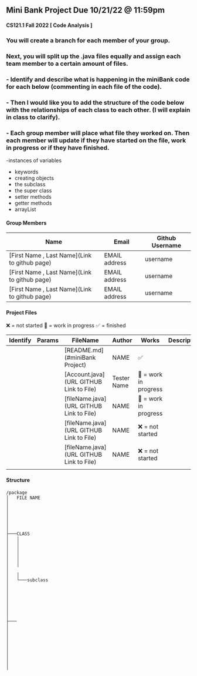 ## Mini Bank Project  Due 10/21/22 @ 11:59pm 
#### CS121.1 Fall 2022 [ Code Analysis ]
### You will create a branch for each member of your group. 
### Next, you will split up the .java files equally and assign each team member to a certain amount of files.

### - Identify and describe what is happening in the miniBank code for each below (commenting in each file of the code). 
### - Then I would like you to add the structure of the code below with the relationships of each class to each other. (I will explain in class to clarify).
### - Each group member will place what file they worked on. Then each member will update if they have started on the file, work in progress or if they have finished.

-instances of variables
- keywords
- creating objects
- the subclass
- the super class
- setter methods 
- getter methods
- arrayList

#### Group Members

| Name                          | Email       | Github Username |
| ----------------------------- | ----------- | --------------- |
| [First Name , Last Name](Link to github page) | EMAIL address  | username    |
| [First Name , Last Name](Link to github page) | EMAIL address   | username     |
| [First Name , Last Name](Link to github page) | EMAIL address  | username   |

#### Project Files

:x: = not started
:black_square_button: = work in progress
:white_check_mark: = finished 

| Identify| Params | FileName                        | Author  | Works                 | Description/Notes                                         |                 
| ------- | ------------ | ------------------------------- | ------- | -------               | --------------------------------------------------------- |                 
|         |              |[README.md](#miniBank Project)      | NAME     | :white_check_mark: |                                                           |   
|         |              |[Account.java](URL GITHUB Link to File)       | Tester Name  | :black_square_button: = work in progress |                             |    |         |              |                                               | NAME  |                   |                                                    |
|         |              |[fileName.java](URL GITHUB Link to File)       | NAME  | :black_square_button: = work in progress|                              |
|         |              |[fileName.java](URL GITHUB Link to File)       | NAME  | :x: = not started |                                                    |
|         |              |[fileName.java](URL GITHUB Link to File)       | NAME  | :x: = not started |                                                    | 
|         |              |                                               |		   |							     |																	                  |

#### Structure

```
/package
│   FILE NAME
│  
│  
│   
│  
│   
│   
├───CLASS
│   │  
│   │   
│   │   
│   │   
│   │   
│   │   
│   
│   │
│   └───subclass
│           
│          
│           
│           
│           
│           
│
├───
│       
│      
│       
│      
│       
│      
│      
│       
│
```
